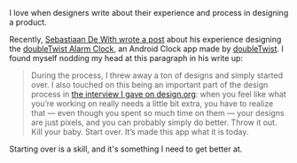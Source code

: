 I love when designers write about their experience and process in designing a product.

Recently, [Sebastiaan De With wrote a post](http://dewith.com/2012/an-android-design-process/) about his experience designing the [doubleTwist Alarm Clock](http://doubletwist.com/alarmclock/), an Android Clock app made by [doubleTwist](http://www.doubletwist.com/). I found myself nodding my head at this paragraph in his write up:

> During the process, I threw away a ton of designs and simply started over. I also touched on this being an important part of the design process in [the interview I gave on design.org](http://design.org/blog/interview-doubletwist-alarm-ui-designer-sebastiaan-de): when you feel like what you’re working on really needs a little bit extra, you have to realize that — even though you spent so much time on them — your designs are just pixels, and you can probably simply do better. Throw it out. Kill your baby. Start over. It’s made this app what it is today.

Starting over is a skill, and it's something I need to get better at.
